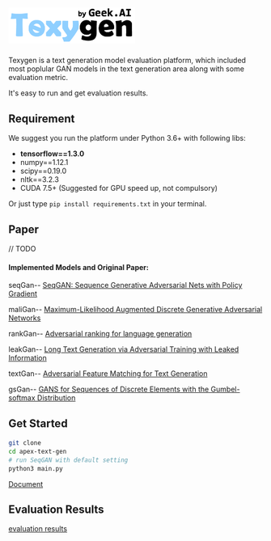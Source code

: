 <h1><img src="Doc/fig/texygen-01.png" width="250"></h1>

Texygen is a text generation model evaluation platform, which included most poplular GAN models in the text generation area 
along with some evaluation metric.

It's easy to run and get evaluation results.

## Requirement
We suggest you run the platform under Python 3.6+ with following libs:
* **tensorflow==1.3.0**
* numpy==1.12.1
* scipy==0.19.0
* nltk==3.2.3
* CUDA 7.5+ (Suggested for GPU speed up, not compulsory)    

Or just type `pip install requirements.txt` in your terminal.

## Paper

// TODO

#### Implemented Models and Original Paper:

seqGan--  [SeqGAN: Sequence Generative Adversarial Nets with Policy Gradient](https://arxiv.org/abs/1609.05473)

maliGan-- [Maximum-Likelihood Augmented Discrete Generative Adversarial Networks](https://arxiv.org/abs/1702.07983)

rankGan-- [Adversarial ranking for language generation](http://papers.nips.cc/paper/6908-adversarial-ranking-for-language-generation)

leakGan-- [Long Text Generation via Adversarial Training with Leaked Information](https://arxiv.org/abs/1709.08624)

textGan-- [Adversarial Feature Matching for Text Generation](https://arxiv.org/abs/1706.03850)
 
gsGan-- [GANS for Sequences of Discrete Elements with the Gumbel-softmax Distribution](https://arxiv.org/abs/1611.04051)


## Get Started

```bash
git clone 
cd apex-text-gen
# run SeqGAN with default setting
python3 main.py
```
[Document](Doc/doc.md)


## Evaluation Results

[evaluation results](Doc/evaluation.md)
